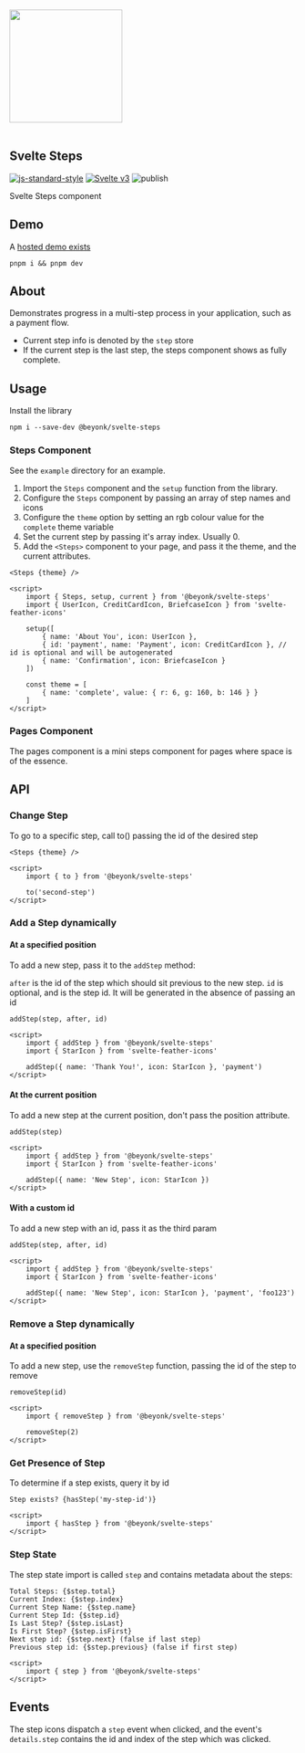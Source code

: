 <a href="https://beyonk.com">
    <br />
    <br />
    <img src="https://user-images.githubusercontent.com/218949/144224348-1b3a20d5-d68e-4a7a-b6ac-6946f19f4a86.png" width="198" />
    <br />
    <br />
</a>

## Svelte Steps

[![js-standard-style](https://img.shields.io/badge/code%20style-standard-brightgreen.svg)](http://standardjs.com) [![Svelte v3](https://img.shields.io/badge/svelte-v3-blueviolet.svg)](https://svelte.dev) ![publish](https://github.com/beyonk-adventures/svelte-steps/workflows/publish/badge.svg)

Svelte Steps component

## Demo

A [hosted demo exists](https://svelte.dev/repl/c3a67f7c8df047f484a5dd717ac59f16?version=3.24.1)

```
pnpm i && pnpm dev
```

## About

Demonstrates progress in a multi-step process in your application, such as a payment flow.

* Current step info is denoted by the `step` store
* If the current step is the last step, the steps component shows as fully complete.

## Usage

Install the library

```
npm i --save-dev @beyonk/svelte-steps
```

### Steps Component

See the `example` directory for an example.

1. Import the `Steps` component and the `setup` function from the library.
1. Configure the `Steps` component by passing an array of step names and icons
1. Configure the `theme` option by setting an rgb colour value for the `complete` theme variable
1. Set the current step by passing it's array index. Usually 0.
1. Add the `<Steps>` component to your page, and pass it the theme, and the current attributes.

```
<Steps {theme} />

<script>
	import { Steps, setup, current } from '@beyonk/svelte-steps'
	import { UserIcon, CreditCardIcon, BriefcaseIcon } from 'svelte-feather-icons'
	
	setup([
		{ name: 'About You', icon: UserIcon },
		{ id: 'payment', name: 'Payment', icon: CreditCardIcon }, // id is optional and will be autogenerated
		{ name: 'Confirmation', icon: BriefcaseIcon }
	])
	
	const theme = [
		{ name: 'complete', value: { r: 6, g: 160, b: 146 } }
	]
</script>
```

### Pages Component

The pages component is a mini steps component for pages where space is of the essence.

## API

### Change Step

To go to a specific step, call to() passing the id of the desired step

```
<Steps {theme} />

<script>
	import { to } from '@beyonk/svelte-steps'
	
	to('second-step')
</script>
```

### Add a Step dynamically

#### At a specified position

To add a new step, pass it to the `addStep` method:

`after` is the id of the step which should sit previous to the new step.
`id` is optional, and is the step id. It will be generated in the absence of passing an id

`addStep(step, after, id)`

```
<script>
	import { addStep } from '@beyonk/svelte-steps'
	import { StarIcon } from 'svelte-feather-icons'
	
	addStep({ name: 'Thank You!', icon: StarIcon }, 'payment')
</script>
```

#### At the current position

To add a new step at the current position, don't pass the position attribute.

`addStep(step)`

```
<script>
	import { addStep } from '@beyonk/svelte-steps'
	import { StarIcon } from 'svelte-feather-icons'
	
	addStep({ name: 'New Step', icon: StarIcon })
</script>
```

#### With a custom id

To add a new step with an id, pass it as the third param

`addStep(step, after, id)`

```
<script>
	import { addStep } from '@beyonk/svelte-steps'
	import { StarIcon } from 'svelte-feather-icons'
	
	addStep({ name: 'New Step', icon: StarIcon }, 'payment', 'foo123')
</script>
```

### Remove a Step dynamically

#### At a specified position

To add a new step, use the `removeStep` function, passing the id of the step to remove

`removeStep(id)`

```
<script>
	import { removeStep } from '@beyonk/svelte-steps'
	
	removeStep(2)
</script>
```

### Get Presence of Step

To determine if a step exists, query it by id

```
Step exists? {hasStep('my-step-id')}

<script>
	import { hasStep } from '@beyonk/svelte-steps'
</script>
```

### Step State

The step state import is called `step` and contains metadata about the steps:

```
Total Steps: {$step.total}
Current Index: {$step.index}
Current Step Name: {$step.name}
Current Step Id: {$step.id}
Is Last Step? {$step.isLast}
Is First Step? {$step.isFirst}
Next step id: {$step.next} (false if last step)
Previous step id: {$step.previous} (false if first step)

<script>
	import { step } from '@beyonk/svelte-steps'
</script>
```

## Events

The step icons dispatch a `step` event when clicked, and the event's `details.step` contains the id and index of the step which was clicked.

